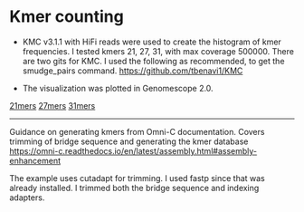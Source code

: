 # Kmer counting

* KMC v3.1.1 with HiFi reads were used to create the histogram of kmer frequencies.  I tested kmers 21, 27, 31, with max coverage 500000.  There are two gits for KMC.  I used the following as recommended, to get the smudge_pairs command. https://github.com/tbenavi1/KMC 

* The visualization was plotted in Genomescope 2.0.

[21mers](https://github.com/slmcevoy/gaviota-tarplant/blob/main/genome-size/kmer-distribution/genomescopeGVTPk21.png) [27mers](https://github.com/slmcevoy/gaviota-tarplant/blob/main/genome-size/kmer-distribution/genomescopeGVTPk27.png) [31mers](https://github.com/slmcevoy/gaviota-tarplant/blob/main/genome-size/kmer-distribution/genomescopeGVTPk31.png)


---

Guidance on generating kmers from Omni-C documentation. Covers trimming of bridge sequence and generating the kmer database
https://omni-c.readthedocs.io/en/latest/assembly.html#assembly-enhancement

The example uses cutadapt for trimming.  I used fastp since that was already installed.  I trimmed both the bridge sequence and indexing adapters.
